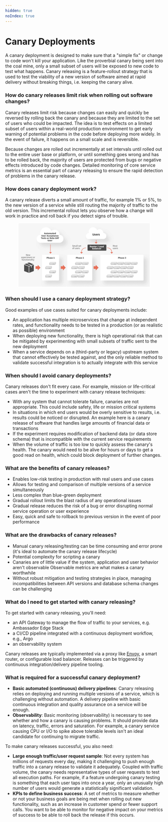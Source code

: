 ```yaml
---
hidden: true
noIndex: true
---
```


# Canary Deployments

A canary deployment is designed to make sure that a "simple fix" or change to code won't kill your application. Like the proverbial canary being sent into the coal mine, only a small subset of users will be exposed to new code to test what happens. Canary releasing is a feature-rollout strategy that is used to test the viability of a new version of software aimed at rapid delivery without breaking things, i.e. keeping the canary alive.

### How do canary releases limit risk when rolling out software changes? <a href="#how-do-canary-releases-limit-risk-when-rolling-out-software-changes" id="how-do-canary-releases-limit-risk-when-rolling-out-software-changes"></a>

Canary releases limit risk because changes can easily and quickly be reversed by rolling back the canary and because they are limited to the set of users who could be impacted. The idea is to test effects on a limited subset of users within a real-world production environment to get early warning of potential problems in the code before deploying more widely. In the event of failure, it happens on a small scale and is reversible.

Because changes are rolled out incrementally at set intervals until rolled out to the entire user base or platform, or until something goes wrong and has to be rolled back, the majority of users are protected from bugs or negative effects introduced by code changes. Detailed monitoring of core service metrics is an essential part of canary releasing to ensure the rapid detection of problems in the canary release.

### How does canary deployment work? <a href="#how-does-canary-deployment-work" id="how-does-canary-deployment-work"></a>

A canary release diverts a small amount of traffic, for example 1% or 5%, to the new version of a service while still routing the majority of traffic to the old version. This incremental rollout lets you observe how a change will work in practice and roll back if you detect signs of trouble.

<figure><img src=".gitbook/assets/00 es 00.png" alt=""><figcaption></figcaption></figure>

### When should I use a canary deployment strategy? <a href="#when-should-i-use-a-canary-deployment-strategy" id="when-should-i-use-a-canary-deployment-strategy"></a>

Good examples of use cases suited for canary deployments include:

* An application has multiple microservices that change at independent rates, and functionality needs to be tested in a production (or as realistic as possible) environment
* When deploying new functionality, there is high operational risk that can be mitigated by experimenting with small subsets of traffic sent to the new deployment
* When a service depends on a (third-party or legacy) upstream system that cannot effectively be tested against, and the only reliable method to validate successful integration is to actually integrate with this service

### When should I avoid canary deployments? <a href="#when-should-i-avoid-canary-deployments" id="when-should-i-avoid-canary-deployments"></a>

Canary releases don't fit every case. For example, mission or life-critical cases aren't the time to experiment with canary release techniques:

* With any system that cannot tolerate failure, canaries are not appropriate. This could include safety, life or mission critical systems
* In situations in which end users would be overly sensitive to results, i.e. results could be noticed or disrupted. An example here is a canary release of software that handles large amounts of financial data or transactions
* If the experiment requires modification of backend data (or data store schema) that is incompatible with the current service requirements
* When the volume of traffic is too low to quickly assess the canary's health. The canary would need to be alive for hours or days to get a good read on health, which could block deployment of further changes.

### What are the benefits of canary releases? <a href="#what-are-the-benefits-of-canary-releases" id="what-are-the-benefits-of-canary-releases"></a>

* Enables low-risk testing in production with real users and use cases
* Allows for testing and comparison of multiple versions of a service simultaneously
* Less complex than blue-green deployment
* Gradual rollout limits the blast radius of any operational issues
* Gradual release reduces the risk of a bug or error disrupting normal service operation or user experience
* Easy, quick and safe to rollback to previous version in the event of poor performance

### What are the drawbacks of canary releases? <a href="#what-are-the-drawbacks-of-canary-releases" id="what-are-the-drawbacks-of-canary-releases"></a>

* Manual canary releasing/testing can be time consuming and error prone (it's ideal to automate the canary release lifecycle)
* Potential complexity for scripting a canary
* Canaries are of little value if the system, application and user behavior aren't observable Observable metrics are what makes a canary worthwhile
* Without robust mitigation and testing strategies in place, managing incompatibilities between API versions and database schema changes can be challenging

### What do I need to get started with canary releasing? <a href="#what-do-i-need-to-get-started-with-canary-releasing" id="what-do-i-need-to-get-started-with-canary-releasing"></a>

To get started with canary releasing, you'll need:

* an API Gateway to manage the flow of traffic to your services, e.g. Ambassador Edge Stack
* a CI/CD pipeline integrated with a continuous deployment workflow, e.g., Argo
* an observability system

Canary releases are typically implemented via a proxy like [Envoy](https://www.envoyproxy.io/), a smart router, or configurable load balancer. Releases can be triggered by continuous integration/delivery pipeline tooling.

### What is required for a successful canary deployment? <a href="#what-is-required-for-a-successful-canary-deployment" id="what-is-required-for-a-successful-canary-deployment"></a>

* **Basic automated (continuous) delivery pipelines**: Canary releasing relies on deploying and running multiple versions of a service, which is challenging without automation. A delivery pipeline with basic continuous integration and quality assurance on a service will be enough.
* **Observability**: Basic monitoring (observability) is necessary to see whether and how a canary is causing problems. It should provide data on latency, traffic, errors and saturation. For example, a canary service causing CPU or I/O to spike above tolerable levels isn't an ideal candidate for continuing to migrate traffic.

To make canary releases successful, you also need:

* **Large enough traffic/user request sample**: Not every system has millions of requests every day, making it challenging to push enough traffic into a canary release to validate it adequately. Coupled with traffic volume, the canary needs representative types of user requests to test all execution paths. For example, if a feature undergoing canary testing is something that each user taps into once a year, only an unusually high number of users would generate a statistically significant validation.
* **KPIs to define business success**: A set of metrics to measure whether or not your business goals are being met when rolling out new functionality, such as an increase in customer spend or fewer support calls. You want to be able to monitor for negative impact on your metrics of success to be able to roll back the release if this occurs.
